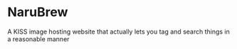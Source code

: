 # NaruBrew
A KISS image hosting website that actually lets you tag and search things in a reasonable manner
